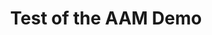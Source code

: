 ---
layout: fullscreen
permalink: /aam-demo/
title: "Test of the AAM Demo"
iframe_url: "https://csel-aam-demo.hf.space"
---